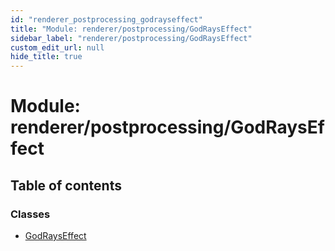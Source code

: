 ```yaml
---
id: "renderer_postprocessing_godrayseffect"
title: "Module: renderer/postprocessing/GodRaysEffect"
sidebar_label: "renderer/postprocessing/GodRaysEffect"
custom_edit_url: null
hide_title: true
---
```


# Module: renderer/postprocessing/GodRaysEffect

## Table of contents

### Classes

- [GodRaysEffect](../classes/renderer_postprocessing_godrayseffect.godrayseffect.md)
